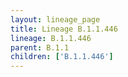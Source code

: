 ```yaml
---
layout: lineage_page
title: Lineage B.1.1.446
lineage: B.1.1.446
parent: B.1.1
children: ['B.1.1.446']
---
```

